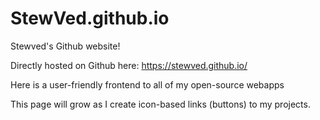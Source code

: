 # StewVed.github.io
Stewved's Github website!

Directly hosted on Github here: https://stewved.github.io/

Here is a user-friendly frontend to all of my open-source webapps

This page will grow as I create icon-based links (buttons) to my projects.
